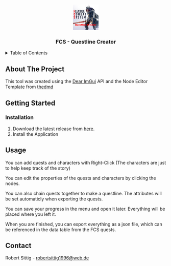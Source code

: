 <div id="top"></div>

<!-- PROJECT LOGO -->
<br />
<div align="center">
  <a href="https://github.com/othneildrew/Best-README-Template">
    <img src="data/Questline_Creator_for_FCS.png" alt="Logo" width="80" height="80">
  </a>

  <h3 align="center">FCS - Questline Creator</h3>
</div>

<!-- TABLE OF CONTENTS -->
<details>
  <summary>Table of Contents</summary>
  <ol>
    <li>
      <a href="#about-the-project">About The Project</a>
      <ul>
        <li><a href="#built-with">Built With</a></li>
      </ul>
    </li>
    <li>
      <a href="#getting-started">Getting Started</a>
      <ul>
        <li><a href="#prerequisites">Prerequisites</a></li>
        <li><a href="#installation">Installation</a></li>
      </ul>
    </li>
    <li><a href="#usage">Usage</a></li>
    <li><a href="#roadmap">Roadmap</a></li>
    <li><a href="#contributing">Contributing</a></li>
    <li><a href="#license">License</a></li>
    <li><a href="#contact">Contact</a></li>
    <li><a href="#acknowledgments">Acknowledgments</a></li>
  </ol>
</details>



<!-- ABOUT THE PROJECT -->
## About The Project

This tool was created using the [Dear ImGui](https://github.com/ocornut/imgui) API and the Node Editor Template from [thedmd](https://github.com/thedmd/imgui-node-editor)

<!-- GETTING STARTED -->
## Getting Started

### Installation

1. Download the latest release from [here](https://firebasestorage.googleapis.com/v0/b/personalpage-2a66e.appspot.com/o/FCS%20-%20Questline%20Creator.msi?alt=media&token=317aa942-0cde-443a-a197-16964b512d74).
2. Install the Application

<!-- USAGE EXAMPLES -->
## Usage

You can add quests and characters with Right-Click (The characters are just to help keep track of the story)
[](GIF)

You can edit the properties of the quests and characters by clicking the nodes.
[](GIF)

You can also chain quests together to make a questline. The attributes will be set automaticly when exporting the quests.
[](GIF)

You can save your progress in the menu and open it later. Everything will be placed where you left it.
[](GIF)

When you are finished, you can export everything as a json file, which can be referenced in the data table from the FCS quests.
[](GIF)


<!-- CONTACT -->
## Contact

Robert Sittig - robertsittig1996@web.de